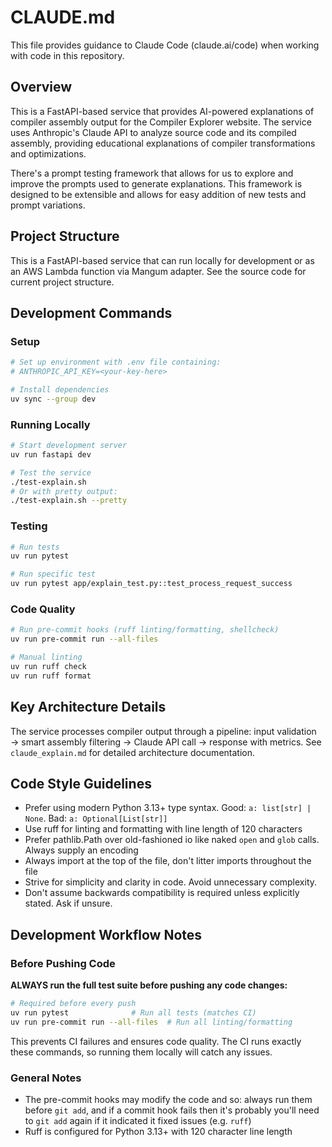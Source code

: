 # CLAUDE.md

This file provides guidance to Claude Code (claude.ai/code) when working with code in this repository.

## Overview

This is a FastAPI-based service that provides AI-powered explanations of compiler assembly output for the Compiler
Explorer website. The service uses Anthropic's Claude API to analyze source code and its compiled assembly, providing
educational explanations of compiler transformations and optimizations.

There's a prompt testing framework that allows for us to explore and improve the prompts used to generate explanations.
This framework is designed to be extensible and allows for easy addition of new tests and prompt variations.

## Project Structure

This is a FastAPI-based service that can run locally for development or as an AWS Lambda function via Mangum adapter.
See the source code for current project structure.

## Development Commands

### Setup

```bash
# Set up environment with .env file containing:
# ANTHROPIC_API_KEY=<your-key-here>

# Install dependencies
uv sync --group dev
```

### Running Locally

```bash
# Start development server
uv run fastapi dev

# Test the service
./test-explain.sh
# Or with pretty output:
./test-explain.sh --pretty
```

### Testing

```bash
# Run tests
uv run pytest

# Run specific test
uv run pytest app/explain_test.py::test_process_request_success
```

### Code Quality

```bash
# Run pre-commit hooks (ruff linting/formatting, shellcheck)
uv run pre-commit run --all-files

# Manual linting
uv run ruff check
uv run ruff format
```

## Key Architecture Details

The service processes compiler output through a pipeline: input validation → smart assembly filtering → Claude API
call → response with metrics. See `claude_explain.md` for detailed architecture documentation.

## Code Style Guidelines

- Prefer using modern Python 3.13+ type syntax. Good: `a: list[str] | None`. Bad: `a: Optional[List[str]]`
- Use ruff for linting and formatting with line length of 120 characters
- Prefer pathlib.Path over old-fashioned io like naked `open` and `glob` calls. Always supply an encoding
- Always import at the top of the file, don't litter imports throughout the file
- Strive for simplicity and clarity in code. Avoid unnecessary complexity.
- Don't assume backwards compatibility is required unless explicitly stated. Ask if unsure.

## Development Workflow Notes

### Before Pushing Code
**ALWAYS run the full test suite before pushing any code changes:**

```bash
# Required before every push
uv run pytest              # Run all tests (matches CI)
uv run pre-commit run --all-files  # Run all linting/formatting
```

This prevents CI failures and ensures code quality. The CI runs exactly these commands, so running them locally will catch any issues.

### General Notes
- The pre-commit hooks may modify the code and so: always run them before `git add`, and if a commit hook fails then
  it's probably you'll need to `git add` again if it indicated it fixed issues (e.g. `ruff`)
- Ruff is configured for Python 3.13+ with 120 character line length
